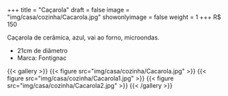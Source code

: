 +++
title = "Caçarola"
draft = false
image = "img/casa/cozinha/Cacarola.jpg"
showonlyimage = false
weight = 1
+++
<span class="price">R$ 150</span>

<!--more-->

Caçarola de cerâmica, azul, vai ao forno, microondas.

- 21cm de diâmetro
- Marca: Fontignac


{{< gallery >}}
{{< figure src="img/casa/cozinha/Cacarola.jpg" >}}
{{< figure src="img/casa/cozinha/Cacarola1.jpg" >}}
{{< figure src="img/casa/cozinha/Cacarola2.jpg" >}}
{{< /gallery >}}

